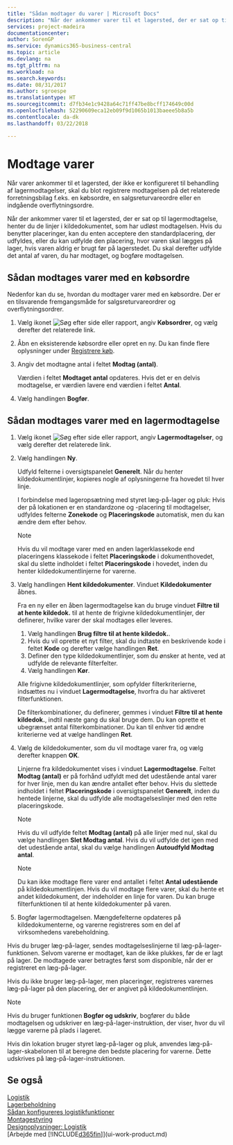 ```yaml
---
title: "Sådan modtager du varer | Microsoft Docs"
description: "Når der ankommer varer til et lagersted, der er sat op til lagermodtagelse, henter du de linjer i kildedokumentet, som har udløst modtagelsen."
services: project-madeira
documentationcenter: 
author: SorenGP
ms.service: dynamics365-business-central
ms.topic: article
ms.devlang: na
ms.tgt_pltfrm: na
ms.workload: na
ms.search.keywords: 
ms.date: 08/31/2017
ms.author: sgroespe
ms.translationtype: HT
ms.sourcegitcommit: d7fb34e1c9428a64c71ff47be8bcff174649c00d
ms.openlocfilehash: 52290609eca12eb09f9d1065b1013baeee5b8a5b
ms.contentlocale: da-dk
ms.lasthandoff: 03/22/2018

---
```

# <a name="receive-items"></a>Modtage varer
Når varer ankommer til et lagersted, der ikke er konfigureret til behandling af lagermodtagelser, skal du blot registrere modtagelsen på det relaterede forretningsbilag f.eks. en købsordre, en salgsreturvareordre eller en indgående overflytningsordre.

Når der ankommer varer til et lagersted, der er sat op til lagermodtagelse, henter du de linjer i kildedokumentet, som har udløst modtagelsen. Hvis du benytter placeringer, kan du enten acceptere den standardplacering, der udfyldes, eller du kan udfylde den placering, hvor varen skal lægges på lager, hvis varen aldrig er brugt før på lagerstedet. Du skal derefter udfylde det antal af varen, du har modtaget, og bogføre modtagelsen.  

## <a name="to-receive-items-with-a-purchase-order"></a>Sådan modtages varer med en købsordre
Nedenfor kan du se, hvordan du modtager varer med en købsordre. Der er en tilsvarende fremgangsmåde for salgsreturvareordrer og overflytningsordrer.  
1. Vælg ikonet ![Søg efter side eller rapport](media/ui-search/search_small.png "Ikonet Søg efter side eller rapport"), angiv **Købsordrer**, og vælg derefter det relaterede link.
2. Åbn en eksisterende købsordre eller opret en ny. Du kan finde flere oplysninger under [Registrere køb](purchasing-how-record-purchases.md).
3. Angiv det modtagne antal i feltet **Modtag (antal)**.

    Værdien i feltet **Modtaget antal** opdateres. Hvis det er en delvis modtagelse, er værdien lavere end værdien i feltet **Antal**.
4. Vælg handlingen **Bogfør**.

## <a name="to-receive-items-with-a-warehouse-receipt"></a>Sådan modtages varer med en lagermodtagelse
1.  Vælg ikonet ![Søg efter side eller rapport](media/ui-search/search_small.png "Ikonet Søg efter side eller rapport"), angiv **Lagermodtagelser**, og vælg derefter det relaterede link.  
2.  Vælg handlingen **Ny**.  

    Udfyld felterne i oversigtspanelet **Generelt**. Når du henter kildedokumentlinjer, kopieres nogle af oplysningerne fra hovedet til hver linje.  

    I forbindelse med lageropsætning med styret læg-på-lager og pluk: Hvis der på lokationen er en standardzone og -placering til modtagelser, udfyldes felterne **Zonekode** og **Placeringskode** automatisk, men du kan ændre dem efter behov.  

    > [!NOTE]  
    >  Hvis du vil modtage varer med en anden lagerklassekode end placeringens klassekode i feltet **Placeringskode** i dokumenthovedet, skal du slette indholdet i feltet **Placeringskode** i hovedet, inden du henter kildedokumentlinjerne for varerne.  
3.  Vælg handlingen **Hent kildedokumenter**. Vinduet **Kildedokumenter** åbnes.

    Fra en ny eller en åben lagermodtagelse kan du bruge vinduet **Filtre til at hente kildedok.** til at hente de frigivne kildedokumentlinjer, der definerer, hvilke varer der skal modtages eller leveres.

    1. Vælg handlingen **Brug filtre til at hente kildedok.**.  
    2. Hvis du vil oprette et nyt filter, skal du indtaste en beskrivende kode i feltet **Kode** og derefter vælge handlingen **Ret**.  
    3. Definer den type kildedokumentlinjer, som du ønsker at hente, ved at udfylde de relevante filterfelter.  
    4. Vælg handlingen **Kør**.  

    Alle frigivne kildedokumentlinjer, som opfylder filterkriterierne, indsættes nu i vinduet **Lagermodtagelse**, hvorfra du har aktiveret filterfunktionen.  

    De filterkombinationer, du definerer, gemmes i vinduet **Filtre til at hente kildedok.**, indtil næste gang du skal bruge dem. Du kan oprette et ubegrænset antal filterkombinationer. Du kan til enhver tid ændre kriterierne ved at vælge handlingen **Ret**.

4.  Vælg de kildedokumenter, som du vil modtage varer fra, og vælg derefter knappen **OK**.  

    Linjerne fra kildedokumentet vises i vinduet **Lagermodtagelse**. Feltet **Modtag (antal)** er på forhånd udfyldt med det udestående antal varer for hver linje, men du kan ændre antallet efter behov. Hvis du slettede indholdet i feltet **Placeringskode** i oversigtspanelet **Generelt**, inden du hentede linjerne, skal du udfylde alle modtagelseslinjer med den rette placeringskode.  

    > [!NOTE]  
    >  Hvis du vil udfylde feltet **Modtag (antal)** på alle linjer med nul, skal du vælge handlingen **Slet Modtag antal**. Hvis du vil udfylde det igen med det udestående antal, skal du vælge handlingen **Autoudfyld Modtag antal**.  

    > [!NOTE]  
    >  Du kan ikke modtage flere varer end antallet i feltet **Antal udestående** på kildedokumentlinjen. Hvis du vil modtage flere varer, skal du hente et andet kildedokument, der indeholder en linje for varen. Du kan bruge filterfunktionen til at hente kildedokumenter på varen.  

5.  Bogfør lagermodtagelsen. Mængdefelterne opdateres på kildedokumenterne, og varerne registreres som en del af virksomhedens varebeholdning.  

Hvis du bruger læg-på-lager, sendes modtagelseslinjerne til læg-på-lager-funktionen. Selvom varerne er modtaget, kan de ikke plukkes, før de er lagt på lager. De modtagede varer betragtes først som disponible, når der er registreret en læg-på-lager.  

Hvis du ikke bruger læg-på-lager, men placeringer, registreres varernes læg-på-lager på den placering, der er angivet på kildedokumentlinjen.  

> [!NOTE]  
>  Hvis du bruger funktionen **Bogfør og udskriv**, bogfører du både modtagelsen og udskriver en læg-på-lager-instruktion, der viser, hvor du vil lægge varerne på plads i lageret.  
>   
>  Hvis din lokation bruger styret læg-på-lager og pluk, anvendes læg-på-lager-skabelonen til at beregne den bedste placering for varerne. Dette udskrives på læg-på-lager-instruktionen.  

## <a name="see-also"></a>Se også  
[Logistik](warehouse-manage-warehouse.md)  
[Lagerbeholdning](inventory-manage-inventory.md)  
[Sådan konfigureres logistikfunktioner](warehouse-setup-warehouse.md)     
[Montagestyring](assembly-assemble-items.md)    
[Designoplysninger: Logistik](design-details-warehouse-management.md)  
[Arbejde med [!INCLUDE[d365fin](includes/d365fin_md.md)]](ui-work-product.md)

